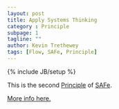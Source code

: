 ```yaml
---
layout: post
title: Apply Systems Thinking
category : Principle
subpage: 1
tagline: ""
author: Kevin Trethewey
tags: [Flow, SAFe, Principle]
---
```

{% include JB/setup %}

This is the second [Principle](/principles.html) of [SAFe](/archetype/SAFe/).

[More info here.](http://scaledagileframework.com/apply-systems-thinking/)



